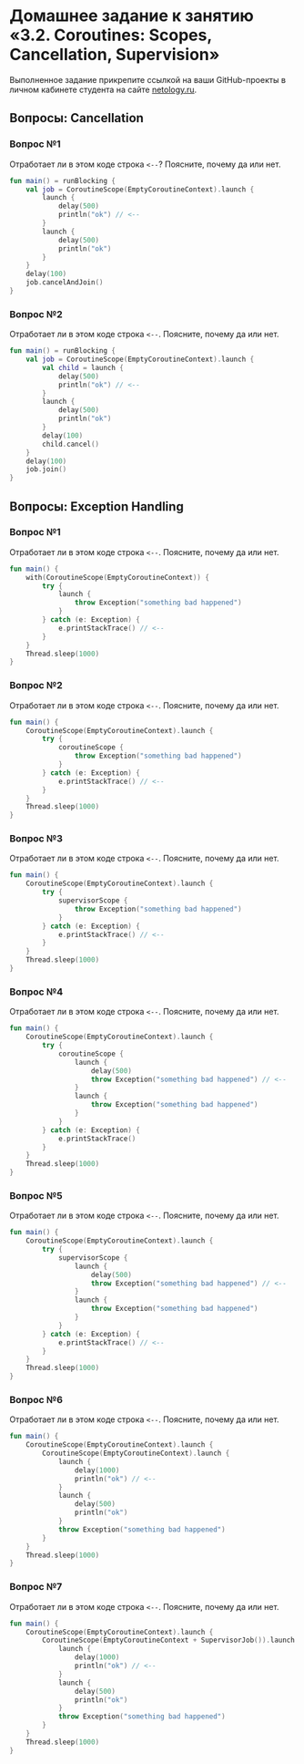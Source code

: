 # Домашнее задание к занятию «3.2. Coroutines: Scopes, Cancellation, Supervision»

Выполненное задание прикрепите ссылкой на ваши GitHub-проекты в личном кабинете студента на сайте [netology.ru](https://netology.ru).

## Вопросы: Cancellation

### Вопрос №1

Отработает ли в этом коде строка `<--`? Поясните, почему да или нет.

```kotlin
fun main() = runBlocking {
    val job = CoroutineScope(EmptyCoroutineContext).launch {
        launch {
            delay(500)
            println("ok") // <--
        }
        launch {
            delay(500)
            println("ok")
        }
    }
    delay(100)
    job.cancelAndJoin()
}
```

### Вопрос №2

Отработает ли в этом коде строка `<--`. Поясните, почему да или нет.

```kotlin
fun main() = runBlocking {
    val job = CoroutineScope(EmptyCoroutineContext).launch {
        val child = launch {
            delay(500)
            println("ok") // <--
        }
        launch {
            delay(500)
            println("ok")
        }
        delay(100)
        child.cancel()
    }
    delay(100)
    job.join()
}
```

## Вопросы: Exception Handling

### Вопрос №1

Отработает ли в этом коде строка `<--`. Поясните, почему да или нет.

```kotlin
fun main() {
    with(CoroutineScope(EmptyCoroutineContext)) {
        try {
            launch {
                throw Exception("something bad happened")
            }
        } catch (e: Exception) {
            e.printStackTrace() // <--
        }
    }
    Thread.sleep(1000)
}
```

### Вопрос №2

Отработает ли в этом коде строка `<--`. Поясните, почему да или нет.

```kotlin
fun main() {
    CoroutineScope(EmptyCoroutineContext).launch {
        try {
            coroutineScope {
                throw Exception("something bad happened")
            }
        } catch (e: Exception) {
            e.printStackTrace() // <--
        }
    }
    Thread.sleep(1000)
}
```

### Вопрос №3

Отработает ли в этом коде строка `<--`. Поясните, почему да или нет.

```kotlin
fun main() {
    CoroutineScope(EmptyCoroutineContext).launch {
        try {
            supervisorScope {
                throw Exception("something bad happened")
            }
        } catch (e: Exception) {
            e.printStackTrace() // <--
        }
    }
    Thread.sleep(1000)
}
```

### Вопрос №4

Отработает ли в этом коде строка `<--`. Поясните, почему да или нет.

```kotlin
fun main() {
    CoroutineScope(EmptyCoroutineContext).launch {
        try {
            coroutineScope {
                launch {
                    delay(500)
                    throw Exception("something bad happened") // <--
                }
                launch {
                    throw Exception("something bad happened")
                }
            }
        } catch (e: Exception) {
            e.printStackTrace()
        }
    }
    Thread.sleep(1000)
}
```

### Вопрос №5

Отработает ли в этом коде строка `<--`. Поясните, почему да или нет.

```kotlin
fun main() {
    CoroutineScope(EmptyCoroutineContext).launch {
        try {
            supervisorScope {
                launch {
                    delay(500)
                    throw Exception("something bad happened") // <--
                }
                launch {
                    throw Exception("something bad happened")
                }
            }
        } catch (e: Exception) {
            e.printStackTrace() // <--
        }
    }
    Thread.sleep(1000)
}
```

### Вопрос №6

Отработает ли в этом коде строка `<--`. Поясните, почему да или нет.

```kotlin
fun main() {
    CoroutineScope(EmptyCoroutineContext).launch {
        CoroutineScope(EmptyCoroutineContext).launch {
            launch {
                delay(1000)
                println("ok") // <--
            }
            launch {
                delay(500)
                println("ok")
            }
            throw Exception("something bad happened")
        }
    }
    Thread.sleep(1000)
}
```

### Вопрос №7

Отработает ли в этом коде строка `<--`. Поясните, почему да или нет.

```kotlin
fun main() {
    CoroutineScope(EmptyCoroutineContext).launch {
        CoroutineScope(EmptyCoroutineContext + SupervisorJob()).launch {
            launch {
                delay(1000)
                println("ok") // <--
            }
            launch {
                delay(500)
                println("ok")
            }
            throw Exception("something bad happened")
        }
    }
    Thread.sleep(1000)
}
```
